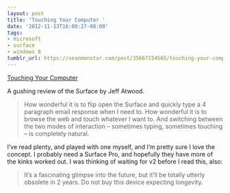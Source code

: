 ```yaml
---
layout: post
title: 'Touching Your Computer '
date: '2012-11-13T16:00:27-08:00'
tags:
- microsoft
- surface
- windows 8
tumblr_url: https://seanmonstar.com/post/35667154565/touching-your-computer
---
```

[Touching Your Computer](http://www.codinghorror.com/blog/2012/11/do-you-wanna-touch.html)  

A gushing review of the Surface by Jeff Atwood.

> How wonderful it is to flip open the Surface and quickly type a 4 paragraph email response when I need to. How wonderful it is to browse the web and touch whatever I want to. And switching between the two modes of interaction – sometimes typing, sometimes touching – is completely natural.

I’ve read plenty, and played with one myself, and I’m pretty sure I love the concept. I probably need a Surface Pro, and hopefully they have more of the kinks worked out. I was thinking of waiting for v2 before I read this, also:

> It’s a fascinating glimpse into the future, but it’ll be totally utterly obsolete in 2 years. Do not buy this device expecting longevity.

